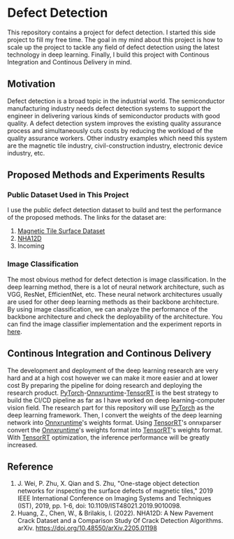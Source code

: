 # Defect Detection
This repository contains a project for defect detection. I started this side project to fill my free time. The goal in my mind about this project is how to scale up the project to tackle any field of defect detection using the latest technology in deep learning. Finally, I build this project with Continous Integration and Continous Delivery in mind.

## Motivation
Defect detection is a broad topic in the industrial world. The semiconductor manufacturing industry needs defect detection systems to support the engineer in delivering various kinds of semiconductor products with good quality. A defect detection system improves the existing quality assurance process and simultaneously cuts costs by reducing the workload of the quality assurance workers. Other industry examples which need this system are the magnetic tile industry, civil-construction industry, electronic device industry, etc. 

## Proposed Methods and Experiments Results
### Public Dataset Used in This Project
I use the public defect detection dataset to build and test the performance of the proposed methods. The links for the dataset are:
1. [Magnetic Tile Surface Dataset](https://github.com/abin24/Magnetic-tile-defect-datasets.)
2. [NHA12D](https://github.com/ZheningHuang/NHA12D-Crack-Detection-Dataset-and-Comparison-Study)
3. Incoming
### Image Classification
The most obvious method for defect detection is image classification. In the deep learning method, there is a lot of neural network architecture, such as VGG, ResNet, EfficientNet, etc. These neural network architectures usually are used for other deep learning methods as their backbone architecture. By using image classification, we can analyze the performance of the backbone architecture and check the deployability of the architecture. You can find the image classifier implementation and the experiment reports in [here](https://github.com/albertchristianto/defect_detection/tree/main/ImgClassifier). 

## Continous Integration and Continous Delivery
The development and deployment of the deep learning research are very hard and at a high cost however we can make it more easier and at lower cost By preparing the pipeline for doing research and deploying the research product. [PyTorch](https://pytorch.org/)-[Onnxruntime](https://onnxruntime.ai/)-[TensorRT](https://developer.nvidia.com/tensorrt) is the best strategy to build the CI/CD pipeline as far as I have worked on deep learning-computer vision field. The research part for this repository will use [PyTorch](https://pytorch.org/) as the deep learning framework. Then, I convert the weights of the deep learning network into [Onnxruntime](https://onnxruntime.ai/)'s weights format. Using [TensorRT](https://developer.nvidia.com/tensorrt)'s onnxparser convert the [Onnxruntime](https://onnxruntime.ai/)'s weights format into [TensorRT](https://developer.nvidia.com/tensorrt)'s weights format. With [TensorRT](https://developer.nvidia.com/tensorrt) optimization, the inference performance will be greatly increased.

## Reference
1. J. Wei, P. Zhu, X. Qian and S. Zhu, "One-stage object detection networks for inspecting the surface defects of magnetic tiles," 2019 IEEE International Conference on Imaging Systems and Techniques (IST), 2019, pp. 1-6, doi: 10.1109/IST48021.2019.9010098.
2. Huang, Z., Chen, W., & Brilakis, I. (2022). NHA12D: A New Pavement Crack Dataset and a Comparison Study Of Crack Detection Algorithms. arXiv. https://doi.org/10.48550/arXiv.2205.01198
